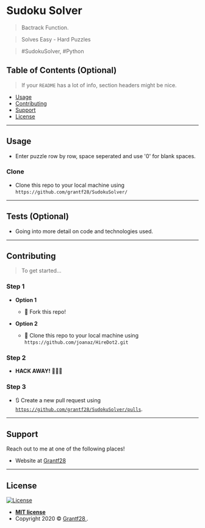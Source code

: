 # Sudoku Solver

> Bactrack Function.

> Solves Easy - Hard Puzzles

> #SudokuSolver, #Python

## Table of Contents (Optional)

> If your `README` has a lot of info, section headers might be nice.

- [Usage](#Usage)
- [Contributing](#contributing)
- [Support](#support)
- [License](#license)


---

## Usage 

- Enter puzzle row by row, space seperated and use '0' for blank spaces.

### Clone

- Clone this repo to your local machine using `https://github.com/grantf28/SudokuSolver/`

---

## Tests (Optional)

- Going into more detail on code and technologies used.

---

## Contributing

> To get started...

### Step 1

- **Option 1**
    - 🍴 Fork this repo!

- **Option 2**
    - 👯 Clone this repo to your local machine using `https://github.com/joanaz/HireDot2.git`

### Step 2

- **HACK AWAY!** 🔨🔨🔨

### Step 3

- 🔃 Create a new pull request using <a href="https://github.com/grantf28/SudokuSolver/pulls" target="_blank">`https://github.com/grantf28/SudokuSolver/pulls`</a>.

---

## Support

Reach out to me at one of the following places!

- Website at <a href="http://www.grantf.co.za" target="_blank">Grantf28 </a>

---

## License

[![License](http://img.shields.io/:license-mit-blue.svg?style=flat-square)](http://badges.mit-license.org)

- **[MIT license](http://opensource.org/licenses/mit-license.php)**
- Copyright 2020 © <a href="http://www.grantf.co.za" target="_blank">Grantf28 </a>.